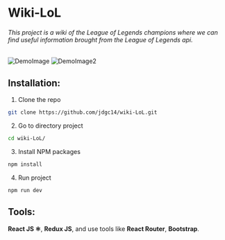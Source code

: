 # Wiki-LoL 

###### This project is a wiki of the League of Legends champions where we can find useful information brought from the League of Legends api.

![DemoImage](https://i.ibb.co/KyDXcr8/Captura-desde-2022-09-15-19-13-59.png)
![DemoImage2](https://i.ibb.co/mTpkvgc/Captura-desde-2022-09-15-19-14-42.png)

## Installation:

1. Clone the repo
```sh
git clone https://github.com/jdgc14/wiki-LoL.git
```
2. Go to directory project
```sh
cd wiki-LoL/
```
3. Install NPM packages
```sh
npm install
```
4. Run project
```sh
npm run dev
```

## Tools:
**React JS ⚛️**, **Redux JS**, and use tools like **React Router**, **Bootstrap**.
